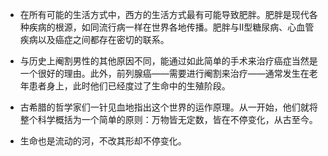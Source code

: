 - 在所有可能的生活方式中，西方的生活方式最有可能导致肥胖。肥胖是现代各种疾病的根源，如同流行病一样在世界各地传播。肥胖与Ⅱ型糖尿病、心血管疾病以及癌症之间都存在密切的联系。

- 与历史上阉割男性的其他原因不同，能通过如此简单的手术来治疗癌症当然是一个很好的理由。此外，前列腺癌——需要进行阉割来治疗——通常发生在老年患者身上，此时他们已经度过了生命中的生殖阶段。

- 古希腊的哲学家们一针见血地指出这个世界的运作原理。从一开始，他们就将整个科学概括为一个简单的原则：万物皆无定数，皆在不停变化，从古至今。

- 生命也是流动的河，不改其形却不停变化。

